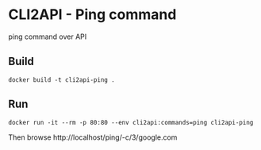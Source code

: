 # CLI2API - Ping command

ping command over API

## Build
```
docker build -t cli2api-ping .
```

## Run
```
docker run -it --rm -p 80:80 --env cli2api:commands=ping cli2api-ping
```
Then browse http://localhost/ping/-c/3/google.com